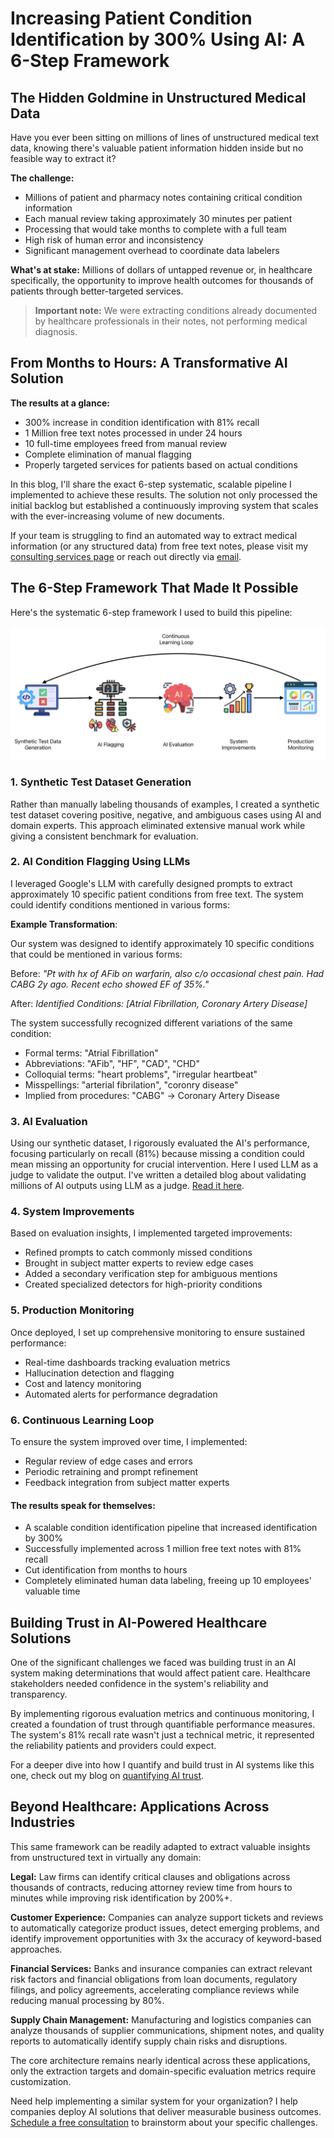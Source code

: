 # Increasing Patient Condition Identification by 300% Using AI: A 6-Step Framework

## The Hidden Goldmine in Unstructured Medical Data

Have you ever been sitting on millions of lines of unstructured medical text data, knowing there's valuable patient information hidden inside but no feasible way to extract it?

**The challenge:**

- Millions of patient and pharmacy notes containing critical condition information
- Each manual review taking approximately 30 minutes per patient
- Processing that would take months to complete with a full team
- High risk of human error and inconsistency
- Significant management overhead to coordinate data labelers

**What's at stake:** Millions of dollars of untapped revenue or, in healthcare specifically, the opportunity to improve health outcomes for thousands of patients through better-targeted services.

> **Important note:** We were extracting conditions already documented by healthcare professionals in their notes, not performing medical diagnosis.

## From Months to Hours: A Transformative AI Solution

**The results at a glance:**

- 300% increase in condition identification with 81% recall
- 1 Million free text notes processed in under 24 hours
- 10 full-time employees freed from manual review
- Complete elimination of manual flagging
- Properly targeted services for patients based on actual conditions

In this blog, I'll share the exact 6-step systematic, scalable pipeline I implemented to achieve these results. The solution not only processed the initial backlog but established a continuously improving system that scales with the ever-increasing volume of new documents.

If your team is struggling to find an automated way to extract medical information (or any structured data) from free text notes, please visit my [consulting services page](../consulting.md) or reach out directly via [email](mailto:sudhandar@gmail.com).

## The 6-Step Framework That Made It Possible

Here's the systematic 6-step framework I used to build this pipeline:

![6-Step Framework for Condition Identification](condition-identification.png)

### 1. Synthetic Test Dataset Generation

Rather than manually labeling thousands of examples, I created a synthetic test dataset covering positive, negative, and ambiguous cases using AI and domain experts. This approach eliminated extensive manual work while giving a consistent benchmark for evaluation.

### 2. AI Condition Flagging Using LLMs

I leveraged Google's LLM with carefully designed prompts to extract approximately 10 specific patient conditions from free text. The system could identify conditions mentioned in various forms:

**Example Transformation**:

Our system was designed to identify approximately 10 specific conditions that could be mentioned in various forms:

Before: _"Pt with hx of AFib on warfarin, also c/o occasional chest pain. Had CABG 2y ago. Recent echo showed EF of 35%."_

After: _Identified Conditions: [Atrial Fibrillation, Coronary Artery Disease]_

The system successfully recognized different variations of the same condition:

- Formal terms: "Atrial Fibrillation"
- Abbreviations: "AFib", "HF", "CAD", "CHD"
- Colloquial terms: "heart problems", "irregular heartbeat"
- Misspellings: "arterial fibrilation", "coronry disease"
- Implied from procedures: "CABG" → Coronary Artery Disease

### 3. AI Evaluation

Using our synthetic dataset, I rigorously evaluated the AI's performance, focusing particularly on recall (81%) because missing a condition could mean missing an opportunity for crucial intervention. Here I used LLM as a judge to validate the output. I've written a detailed blog about validating millions of AI outputs using LLM as a judge. [Read it here](llm-eval-blog.md).

### 4. System Improvements

Based on evaluation insights, I implemented targeted improvements:

- Refined prompts to catch commonly missed conditions
- Brought in subject matter experts to review edge cases
- Added a secondary verification step for ambiguous mentions
- Created specialized detectors for high-priority conditions

### 5. Production Monitoring

Once deployed, I set up comprehensive monitoring to ensure sustained performance:

- Real-time dashboards tracking evaluation metrics
- Hallucination detection and flagging
- Cost and latency monitoring
- Automated alerts for performance degradation

### 6. Continuous Learning Loop

To ensure the system improved over time, I implemented:

- Regular review of edge cases and errors
- Periodic retraining and prompt refinement
- Feedback integration from subject matter experts

#### The results speak for themselves:

* A scalable condition identification pipeline that increased identification by 300%
* Successfully implemented across 1 million free text notes with 81% recall
* Cut identification from months to hours
* Completely eliminated human data labeling, freeing up 10 employees' valuable time

## Building Trust in AI-Powered Healthcare Solutions

One of the significant challenges we faced was building trust in an AI system making determinations that would affect patient care. Healthcare stakeholders needed confidence in the system's reliability and transparency.

By implementing rigorous evaluation metrics and continuous monitoring, I created a foundation of trust through quantifiable performance measures. The system's 81% recall rate wasn't just a technical metric, it represented the reliability patients and providers could expect.

For a deeper dive into how I quantify and build trust in AI systems like this one, check out my blog on [quantifying AI trust](llm-eval-blog.md).

## Beyond Healthcare: Applications Across Industries

This same framework can be readily adapted to extract valuable insights from unstructured text in virtually any domain:

**Legal:** Law firms can identify critical clauses and obligations across thousands of contracts, reducing attorney review time from hours to minutes while improving risk identification by 200%+.

**Customer Experience:** Companies can analyze support tickets and reviews to automatically categorize product issues, detect emerging problems, and identify improvement opportunities with 3x the accuracy of keyword-based approaches.

**Financial Services:** Banks and insurance companies can extract relevant risk factors and financial obligations from loan documents, regulatory filings, and policy agreements, accelerating compliance reviews while reducing manual processing by 80%.

**Supply Chain Management:** Manufacturing and logistics companies can analyze thousands of supplier communications, shipment notes, and quality reports to automatically identify supply chain risks and disruptions. 

The core architecture remains nearly identical across these applications, only the extraction targets and domain-specific evaluation metrics require customization.

Need help implementing a similar system for your organization? I help companies deploy AI solutions that deliver measurable business outcomes. [Schedule a free consultation](https://cal.com/sudhandar/discoverycall) to brainstorm about your specific challenges.